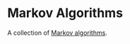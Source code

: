 # Markov Algorithms

A collection of [Markov algorithms](https://en.wikipedia.org/wiki/Markov_algorithm).
